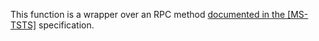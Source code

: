 This function is a wrapper over an RPC method [documented in the [MS-TSTS]](https://learn.microsoft.com/en-us/openspecs/windows_protocols/ms-tsts/1bba9ff2-71d3-49a3-bb26-2e5f6fcab3ee) specification.
